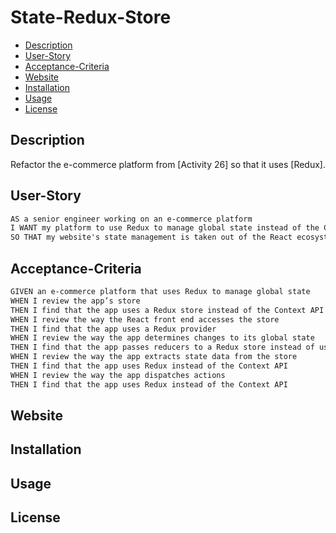 # State-Redux-Store

 * [Description](#Description)
 * [User-Story](#User-Story)
 * [Acceptance-Criteria](#Acceptance-Criteria)
 * [Website](#Website)
 * [Installation](#Installation)
 * [Usage](#Usage)
 * [License](#License)

## Description

Refactor the e-commerce platform from [Activity 26] so that it uses [Redux].

## User-Story

```md
AS a senior engineer working on an e-commerce platform
I WANT my platform to use Redux to manage global state instead of the Context API
SO THAT my website's state management is taken out of the React ecosystem
```

## Acceptance-Criteria

```md
GIVEN an e-commerce platform that uses Redux to manage global state
WHEN I review the app’s store
THEN I find that the app uses a Redux store instead of the Context API
WHEN I review the way the React front end accesses the store
THEN I find that the app uses a Redux provider
WHEN I review the way the app determines changes to its global state
THEN I find that the app passes reducers to a Redux store instead of using the Context API
WHEN I review the way the app extracts state data from the store
THEN I find that the app uses Redux instead of the Context API
WHEN I review the way the app dispatches actions
THEN I find that the app uses Redux instead of the Context API
```
## Website 

## Installation

## Usage

## License